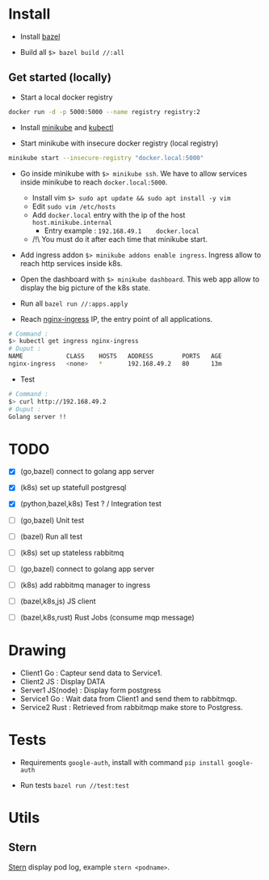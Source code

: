 # Install

- Install [bazel](https://docs.bazel.build/versions/master/install.html)

- Build all `$> bazel build //:all`

## Get started (locally)

- Start a local docker registry
```bash
docker run -d -p 5000:5000 --name registry registry:2
```

- Install [minikube](https://minikube.sigs.k8s.io/docs/start/) and [kubectl](https://kubernetes.io/docs/tasks/tools/install-kubectl/)

- Start minikube with insecure docker registry (local registry)
```bash
minikube start --insecure-registry "docker.local:5000"
```
- Go inside minikube with `$> minikube ssh`. We have to allow services inside minikube to reach `docker.local:5000`.
  - Install vim `$> sudo apt update && sudo apt install -y vim`
  - Edit `sudo vim /etc/hosts`
  - Add `docker.local` entry with the ip of the host `host.minikube.internal`
    - Entry example : `192.168.49.1    docker.local`
  - /!\ You must do it after each time that minikube start.

- Add ingress addon `$> minikube addons enable ingress`. Ingress allow to reach http services inside k8s.

- Open the dashboard with `$> minikube dashboard`. This web app allow to display the big picture of the k8s state.

- Run all `bazel run //:apps.apply`

- Reach [nginx-ingress](./ingress.yaml) IP, the entry point of all applications.

```bash
# Command :
$> kubectl get ingress nginx-ingress
# Ouput : 
NAME            CLASS    HOSTS   ADDRESS        PORTS   AGE
nginx-ingress   <none>   *       192.168.49.2   80      13m
``` 

- Test 
```bash
# Command :
$> curl http://192.168.49.2
# Ouput : 
Golang server !!
``` 

# TODO

- [X] (go,bazel) connect to golang app server
- [X] (k8s) set up statefull postgresql

- [x] (python,bazel,k8s) Test ? / Integration test
- [ ] (go,bazel) Unit test
- [ ] (bazel) Run all test

- [ ] (k8s) set up stateless rabbitmq
- [ ] (go,bazel) connect to golang app server
- [ ] (k8s) add rabbitmq manager to ingress

- [ ] (bazel,k8s,js) JS client
- [ ] (bazel,k8s,rust) Rust Jobs (consume mqp message)

# Drawing

- Client1 Go : Capteur send data to Service1.
- Client2 JS : Display DATA
- Server1 JS(node) : Display form postgress
- Service1 Go : Wait data from Client1 and send them to rabbitmqp.
- Service2 Rust : Retrieved from rabbitmqp make store to Postgress.

# Tests

- Requirements `google-auth`, install with command `pip install google-auth`

- Run tests `bazel run //test:test`

# Utils

## Stern

[Stern](https://github.com/wercker/stern) display pod log, example `stern <podname>`.

